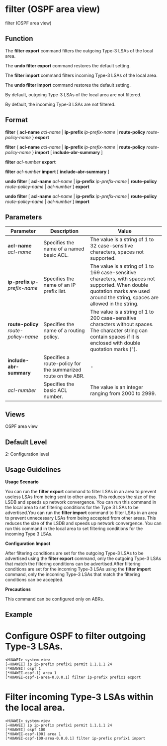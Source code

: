 filter (OSPF area view)
=======================

filter (OSPF area view)

Function
--------



The **filter export** command filters the outgoing Type-3 LSAs of the local area.

The **undo filter export** command restores the default setting.

The **filter import** command filters incoming Type-3 LSAs of the local area.

The **undo filter import** command restores the default setting.



By default, outgoing Type-3 LSAs of the local area are not filtered.

By default, the incoming Type-3 LSAs are not filtered.




Format
------

**filter** { **acl-name** *acl-name* | **ip-prefix** *ip-prefix-name* | **route-policy** *route-policy-name* } **export**

**filter** { **acl-name** *acl-name* | **ip-prefix** *ip-prefix-name* | **route-policy** *route-policy-name* } **import** [ **include-abr-summary** ]

**filter** *acl-number* **export**

**filter** *acl-number* **import** [ **include-abr-summary** ]

**undo filter** [ **acl-name** *acl-name* | **ip-prefix** *ip-prefix-name* | **route-policy** *route-policy-name* | *acl-number* ] **export**

**undo filter** [ **acl-name** *acl-name* | **ip-prefix** *ip-prefix-name* | **route-policy** *route-policy-name* | *acl-number* ] **import**


Parameters
----------

| Parameter | Description | Value |
| --- | --- | --- |
| **acl-name** *acl-name* | Specifies the name of a named basic ACL. | The value is a string of 1 to 32 case-sensitive characters, spaces not supported. |
| **ip-prefix** *ip-prefix-name* | Specifies the name of an IP prefix list. | The value is a string of 1 to 169 case-sensitive characters, with spaces not supported. When double quotation marks are used around the string, spaces are allowed in the string. |
| **route-policy** *route-policy-name* | Specifies the name of a routing policy. | The value is a string of 1 to 200 case-sensitive characters without spaces. The character string can contain spaces if it is enclosed with double quotation marks ("). |
| **include-abr-summary** | Specifies a route-policy for the summarized route on the ABR. | - |
| *acl-number* | Specifies the basic ACL number. | The value is an integer ranging from 2000 to 2999. |



Views
-----

OSPF area view


Default Level
-------------

2: Configuration level


Usage Guidelines
----------------

**Usage Scenario**

You can run the **filter export** command to filter LSAs in an area to prevent useless LSAs from being sent to other areas. This reduces the size of the LSDB and speeds up network convergence. You can run this command in the local area to set filtering conditions for the Type 3 LSAs to be advertised.You can run the **filter import** command to filter LSAs in an area to prevent unnecessary LSAs from being accepted from other areas. This reduces the size of the LSDB and speeds up network convergence. You can run this command in the local area to set filtering conditions for the incoming Type 3 LSAs.

**Configuration Impact**



After filtering conditions are set for the outgoing Type-3 LSAs to be advertised using the **filter export** command, only the outgoing Type-3 LSAs that match the filtering conditions can be advertised.After filtering conditions are set for the incoming Type-3 LSAs using the **filter import** command, only the incoming Type-3 LSAs that match the filtering conditions can be accepted.



**Precautions**



This command can be configured only on ABRs.




Example
-------

# Configure OSPF to filter outgoing Type-3 LSAs.
```
<HUAWEI> system-view
[~HUAWEI] ip ip-prefix prefix1 permit 1.1.1.1 24
[*HUAWEI] ospf 1
[*HUAWEI-ospf-1] area 1
[*HUAWEI-ospf-1-area-0.0.0.1] filter ip-prefix prefix1 export

```

# Filter incoming Type-3 LSAs within the local area.
```
<HUAWEI> system-view
[~HUAWEI] ip ip-prefix prefix1 permit 1.1.1.1 24
[*HUAWEI] ospf 100
[*HUAWEI-ospf-100] area 1
[*HUAWEI-ospf-100-area-0.0.0.1] filter ip-prefix prefix1 import

```